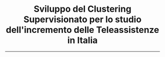 <div align="center">
  <h1>Sviluppo del Clustering Supervisionato per lo studio dell'incremento delle Teleassistenze in Italia </h1>
</div>

***
